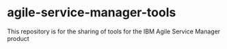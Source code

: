 # agile-service-manager-tools

This repository is for the sharing of tools for the IBM Agile Service Manager product
